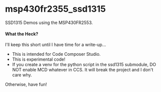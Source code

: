 # msp430fr2355_ssd1315
SSD1315 Demos using the MSP430FR2553.



#### What the Heck?
I'll keep this short until I have time for a write-up...
- This is intended for Code Composer Studio.
- This is experimental code!
- If you create a venv for the python script in the ssd1315 submodule, DO NOT enable MCD whatever in CCS. It will break the project and I don't care why.

Otherwise, have fun!
